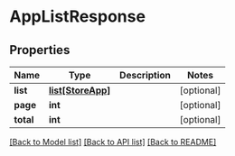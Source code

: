 # AppListResponse

## Properties
Name | Type | Description | Notes
------------ | ------------- | ------------- | -------------
**list** | [**list[StoreApp]**](StoreApp.md) |  | [optional] 
**page** | **int** |  | [optional] 
**total** | **int** |  | [optional] 

[[Back to Model list]](../README.md#documentation-for-models) [[Back to API list]](../README.md#documentation-for-api-endpoints) [[Back to README]](../README.md)



